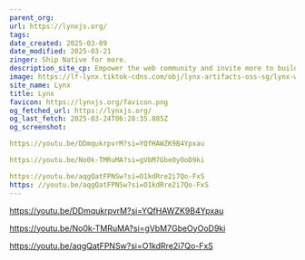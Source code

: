 ```yaml
---
parent_org: 
url: https://lynxjs.org/
tags: 
date_created: 2025-03-09
date_modified: 2025-03-21
zinger: Ship Native for more.
description_site_cp: Empower the web community and invite more to build across platforms
image: https://lf-lynx.tiktok-cdns.com/obj/lynx-artifacts-oss-sg/lynx-website/assets/og-image.png
site_name: Lynx
title: Lynx
favicon: https://lynxjs.org/favicon.png
og_fetched_url: https://lynxjs.org/
og_last_fetch: 2025-03-24T06:28:35.885Z
og_screenshot: 

https://youtu.be/DDmqukrpvrM?si=YQfHAWZK9B4Ypxau

https://youtu.be/No0k-TMRuMA?si=gVbM7GbeOyOoD9ki

https://youtu.be/aqgQatFPNSw?si=O1kdRre2i7Qo-FxS
https: //youtu.be/aqgQatFPNSw?si=O1kdRre2i7Qo-FxS
---
```



https://youtu.be/DDmqukrpvrM?si=YQfHAWZK9B4Ypxau

https://youtu.be/No0k-TMRuMA?si=gVbM7GbeOyOoD9ki

https://youtu.be/aqgQatFPNSw?si=O1kdRre2i7Qo-FxS